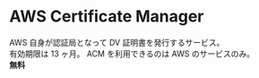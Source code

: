 # AWS Certificate Manager
AWS 自身が認証局となって DV 証明書を発行するサービス。  
有効期限は 13 ヶ月。
ACM を利用できるのは AWS のサービスのみ。  
**無料**
